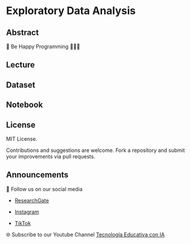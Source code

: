 # Exploratory Data Analysis

## Abstract

🎉 Be Happy Programming 👨🏽‍💻

## Lecture

## Dataset

## Notebook

## License
MIT License.

Contributions and suggestions are welcome. Fork a repository and submit your improvements via pull requests.

## Announcements

📢 Follow us on our social media

- [ResearchGate](https://www.researchgate.net/profile/Roberto-Melendez-Armenta-2) 

- [Instagram](https://www.instagram.com/angeluxarmenta/)

- [TikTok](https://www.tiktok.com/@angeluxarmenta)

🌐 Subscribe to our Youtube Channel [Tecnología Educativa con IA](https://www.youtube.com/@educar-ia)
